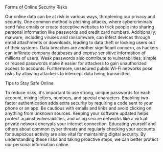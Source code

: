 Forms of Online Security Risks

Our online data can be at risk in various ways, threatening our privacy and security. One common method is phishing attacks, where cybercriminals send fake emails or create deceptive websites to trick people into sharing personal information like passwords and credit card numbers. Additionally, malware, including viruses and ransomware, can infect devices through email attachments or downloads, leading to data theft or locking users out of their systems. Data breaches are another significant concern, as hackers can infiltrate company databases and expose sensitive information of millions of users. Weak passwords also contribute to vulnerabilities; simple or reused passwords make it easier for attackers to gain unauthorized access to accounts. Furthermore, unsecured public Wi-Fi networks pose risks by allowing attackers to intercept data being transmitted.

Tips to Stay Safe Online

To reduce risks, it's important to use strong, unique passwords for each account, mixing letters, numbers, and special characters. Enabling two-factor authentication adds extra security by requiring a code sent to your phone or an app. Be cautious with emails and links and avoid clicking on anything from unknown sources. Keeping your software updated helps protect against vulnerabilities, and using secure networks like a virtual private network encrypts your internet connection. Educating yourself and others about common cyber threats and regularly checking your accounts for suspicious activity are also vital for maintaining digital security. By understanding these risks and taking proactive steps, we can better protect our personal information online.
